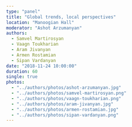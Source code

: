 ```yaml
---
type: "panel"
title: "Global trends, local perspectives"
location: "Manoogian Hall" 
moderator: "Ashot Arzumanyan"
authors:
  - Samvel Martirosyan
  - Vaagn Toukharian
  - Aram Jivanyan
  - Armen Rostamian
  - Sipan Vardanyan
date: "2018-11-24 10:00:00"
duration: 60
single: true
photos:
  - "../authors/photos/ashot-arzumanyan.jpg"
  - "../authors/photos/samvel-martirosyan.png"
  - "../authors/photos/vaagn-toukharian.png"
  - "../authors/photos/aram-jivanyan.jpg"
  - "../authors/photos/armen-rostamian.jpg"
  - "../authors/photos/sipan-vardanyan.png" 
---
```

